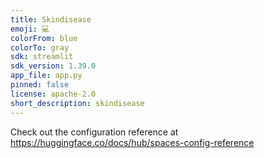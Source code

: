 ```yaml
---
title: Skindisease
emoji: 💻
colorFrom: blue
colorTo: gray
sdk: streamlit
sdk_version: 1.39.0
app_file: app.py
pinned: false
license: apache-2.0
short_description: skindisease
---
```


Check out the configuration reference at https://huggingface.co/docs/hub/spaces-config-reference
